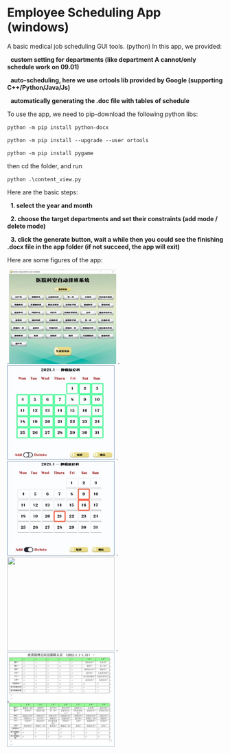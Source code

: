 # Employee Scheduling App (windows)
A basic medical job scheduling GUI tools. (python)
In this app, we provided:

&nbsp;&nbsp;**custom setting for departments (like department A cannot/only schedule work on 09.01)**

&nbsp;&nbsp;**auto-scheduling, here we use ortools lib provided by Google (supporting C++/Python/Java/Js)**

&nbsp;&nbsp;**automatically generating the .doc file with tables of schedule**

To use the app, we need to pip-download the following python libs:

```
python -m pip install python-docx
```
```
python -m pip install --upgrade --user ortools
```
```
python -m pip install pygame
```
then cd the folder, and run
```
python .\content_view.py
```
Here are the basic steps:

&nbsp;&nbsp;**1. select the year and month**

&nbsp;&nbsp;**2. choose the target departments and set their constraints (add mode / delete mode)**

&nbsp;&nbsp;**3. click the generate button, wait a while then you could see the finishing .docx file in the app folder (if not succeed, the app will exit)**

Here are some figures of the app:

.<img src="https://github.com/ZhemingX/Employee-Scheduling-App-GUI-/blob/main/display_images/app_cover.jpg" width="250" height="220" />
.<img src="https://github.com/ZhemingX/Employee-Scheduling-App-GUI-/blob/main/display_images/add_mode.jpg" width="250" height="220" />
.<img src="https://github.com/ZhemingX/Employee-Scheduling-App-GUI-/blob/main/display_images/delete_mode.jpg" width="250" height="220" />
.<img src="https://github.com/ZhemingX/Employee-Scheduling-App-GUI-/blob/main/display_images/add_cover.jpg" width="250" height="220" />
.<img src="https://github.com/ZhemingX/Employee-Scheduling-App-GUI-/blob/main/display_images/doc.jpg" width="250" height="220" />




